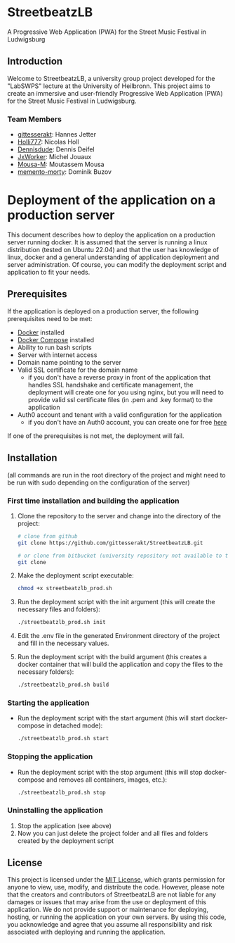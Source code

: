 # StreetbeatzLB

A Progressive Web Application (PWA) for the Street Music Festival in Ludwigsburg

## Introduction
Welcome to StreetbeatzLB, a university group project developed for the "LabSWPS" lecture at the University of Heilbronn. This project aims to create an immersive and user-friendly Progressive Web Application (PWA) for the Street Music Festival in Ludwigsburg.

### Team Members
* [gittesserakt](https://github.com/gittesserakt/): Hannes Jetter
* [Holli777](https://github.com/Holli777): Nicolas Holl
* [Dennisdude](https://github.com/Dennisdude): Dennis Deifel
* [JxWorker](https://github.com/JxWorker): Michel Jouaux
* [Mousa-M](https://github.com/Mousa-M): Moutassem Mousa
* [memento-morty](https://github.com/memento-morty): Dominik Buzov

# Deployment of the application on a production server

This document describes how to deploy the application on a production server running docker. It is assumed that the server is running a linux distribution (tested on Ubuntu 22.04) and that the user has knowledge of linux, docker and a general understanding of application deployment and server administration. Of course, you can modify the deployment script and application to fit your needs.

## Prerequisites

If the application is deployed on a production server, the following prerequisites need to be met:

- [Docker](https://docs.docker.com/install/) installed
- [Docker Compose](https://docs.docker.com/compose/install/) installed
- Ability to run bash scripts
- Server with internet access
- Domain name pointing to the server
- Valid SSL certificate for the domain name
    - if you don't have a reverse proxy in front of the application that handles SSL handshake and certificate management, the deployment will create one for you using nginx, but you will need to provide valid ssl certificate files (in .pem and .key format) to the application
- Auth0 account and tenant with a valid configuration for the application
    - if you don't have an Auth0 account, you can create one for free [here](https://auth0.com/signup)

If one of the prerequisites is not met, the deployment will fail.

## Installation
(all commands are run in the root directory of the project and might need to be run with sudo depending on the configuration of the server)

### First time installation and building the application

1. Clone the repository to the server and change into the directory of the project:
    ```bash
    # clone from github
    git clone https://github.com/gittesserakt/StreetbeatzLB.git
    
    # or clone from bitbucket (university repository not available to the public)
    git clone 
    ```

2. Make the deployment script executable:
    ```bash
    chmod +x streetbeatzlb_prod.sh
    ```

3. Run the deployment script with the init argument (this will create the necessary files and folders):
    ```bash
    ./streetbeatzlb_prod.sh init
    ```

4. Edit the .env file in the generated Environment directory of the project and fill in the necessary values.
5. Run the deployment script with the build argument (this creates a docker container that will build the application and copy the files to the necessary folders):
    ```bash
    ./streetbeatzlb_prod.sh build
    ```

### Starting the application

- Run the deployment script with the start argument (this will start docker-compose in detached mode):
    ```bash
    ./streetbeatzlb_prod.sh start
    ```

### Stopping the application

- Run the deployment script with the stop argument (this will stop docker-compose and removes all containers, images, etc.):
    ```bash
    ./streetbeatzlb_prod.sh stop
    ```

### Uninstalling the application

1. Stop the application (see above)
2. Now you can just delete the project folder and all files and folders created by the deployment script

## License
This project is licensed under the [MIT License](https://opensource.org/license/mit/), which grants permission for anyone to view, use, modify, and distribute the code. However, please note that the creators and contributors of StreetbeatzLB are not liable for any damages or issues that may arise from the use or deployment of this application. We do not provide support or maintenance for deploying, hosting, or running the application on your own servers. By using this code, you acknowledge and agree that you assume all responsibility and risk associated with deploying and running the application.